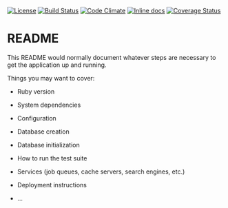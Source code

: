[![License](https://img.shields.io/badge/license-mit-green.svg)](./LICENSE.md)
[![Build Status](https://travis-ci.org/Dimmus/dockerized-rails-app.svg?branch=staging)](https://travis-ci.org/Dimmus/dockerized-rails-app)
[![Code Climate](https://codeclimate.com/github/Dimmus/dockerized-rails-app/badges/gpa.svg)](https://codeclimate.com/github/Dimmus/dockerized-rails-app)
[![Inline docs](http://inch-ci.org/github/Dimmus/dockerized-rails-app.svg)](http://inch-ci.org/github/Dimmus/dockerized-rails-app)
[![Coverage Status](https://coveralls.io/repos/github/Dimmus/dockerized-rails-app/badge.svg?branch=staging)](https://coveralls.io/github/Dimmus/dockerized-rails-app?branch=staging)

# README

This README would normally document whatever steps are necessary to get the
application up and running.

Things you may want to cover:

* Ruby version

* System dependencies

* Configuration

* Database creation

* Database initialization

* How to run the test suite

* Services (job queues, cache servers, search engines, etc.)

* Deployment instructions

* ...
